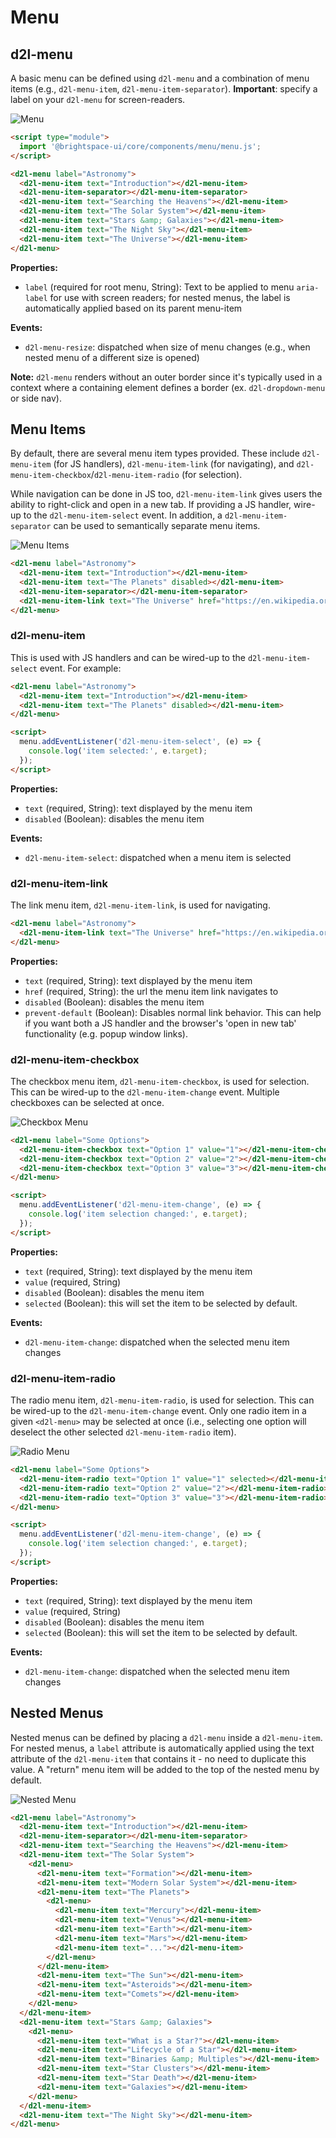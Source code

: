 # Menu

## d2l-menu

A basic menu can be defined using `d2l-menu` and a combination of menu items (e.g., `d2l-menu-item`, `d2l-menu-item-separator`).  **Important**: specify a label on your `d2l-menu` for screen-readers.

![Menu](./screenshots/menu.png?raw=true)

```html
<script type="module">
  import '@brightspace-ui/core/components/menu/menu.js';
</script>

<d2l-menu label="Astronomy">
  <d2l-menu-item text="Introduction"></d2l-menu-item>
  <d2l-menu-item-separator></d2l-menu-item-separator>
  <d2l-menu-item text="Searching the Heavens"></d2l-menu-item>
  <d2l-menu-item text="The Solar System"></d2l-menu-item>
  <d2l-menu-item text="Stars &amp; Galaxies"></d2l-menu-item>
  <d2l-menu-item text="The Night Sky"></d2l-menu-item>
  <d2l-menu-item text="The Universe"></d2l-menu-item>
</d2l-menu>
```

**Properties:**

* `label` (required for root menu, String): Text to be applied to menu `aria-label` for use with screen readers; for nested menus, the label is automatically applied based on its parent menu-item

**Events:**

* `d2l-menu-resize`: dispatched when size of menu changes (e.g., when nested menu of a different size is opened)

**Note:** `d2l-menu` renders without an outer border since it's typically used in a context where a containing element defines a border (ex. `d2l-dropdown-menu` or side nav).

## Menu Items

By default, there are several menu item types provided. These include `d2l-menu-item` (for JS handlers), `d2l-menu-item-link` (for navigating), and `d2l-menu-item-checkbox`/`d2l-menu-item-radio` (for selection).

While navigation can be done in JS too, `d2l-menu-item-link` gives users the ability to right-click and open in a new tab.  If providing a JS handler, wire-up to the `d2l-menu-item-select` event.  In addition, a `d2l-menu-item-separator` can be used to semantically separate menu items.

![Menu Items](./screenshots/menu-items.png?raw=true)

```html
<d2l-menu label="Astronomy">
  <d2l-menu-item text="Introduction"></d2l-menu-item>
  <d2l-menu-item text="The Planets" disabled></d2l-menu-item>
  <d2l-menu-item-separator></d2l-menu-item-separator>
  <d2l-menu-item-link text="The Universe" href="https://en.wikipedia.org/wiki/Universe"></d2l-menu-item-link>
</d2l-menu>
```

### d2l-menu-item

This is used with JS handlers and can be wired-up to the `d2l-menu-item-select` event. For example:

```html
<d2l-menu label="Astronomy">
  <d2l-menu-item text="Introduction"></d2l-menu-item>
  <d2l-menu-item text="The Planets" disabled></d2l-menu-item>
</d2l-menu>

<script>
  menu.addEventListener('d2l-menu-item-select', (e) => {
    console.log('item selected:', e.target);
  });
</script>
```

**Properties:**

* `text` (required, String): text displayed by the menu item
* `disabled` (Boolean): disables the menu item

**Events:**

* `d2l-menu-item-select`: dispatched when a menu item is selected

### d2l-menu-item-link

The link menu item, `d2l-menu-item-link`, is used for navigating.

```html
<d2l-menu label="Astronomy">
  <d2l-menu-item-link text="The Universe" href="https://en.wikipedia.org/wiki/Universe"></d2l-menu-item-link>
</d2l-menu>
```

**Properties:**

* `text` (required, String): text displayed by the menu item
* `href` (required, String): the url the menu item link navigates to
* `disabled` (Boolean): disables the menu item
* `prevent-default` (Boolean): Disables normal link behavior.  This can help if you want both a JS handler and the browser's 'open in new tab' functionality (e.g. popup window links).

### d2l-menu-item-checkbox

The checkbox menu item, `d2l-menu-item-checkbox`, is used for selection. This can be wired-up to the `d2l-menu-item-change` event. Multiple checkboxes can be selected at once.

![Checkbox Menu](./screenshots/checkbox-menu.png?raw=true)

```html
<d2l-menu label="Some Options">
  <d2l-menu-item-checkbox text="Option 1" value="1"></d2l-menu-item-checkbox>
  <d2l-menu-item-checkbox text="Option 2" value="2"></d2l-menu-item-checkbox>
  <d2l-menu-item-checkbox text="Option 3" value="3"></d2l-menu-item-checkbox>
</d2l-menu>

<script>
  menu.addEventListener('d2l-menu-item-change', (e) => {
    console.log('item selection changed:', e.target);
  });
</script>
```

**Properties:**

* `text` (required, String): text displayed by the menu item
* `value` (required, String)
* `disabled` (Boolean): disables the menu item
* `selected` (Boolean): this will set the item to be selected by default.

**Events:**

* `d2l-menu-item-change`: dispatched when the selected menu item changes

### d2l-menu-item-radio

The radio menu item, `d2l-menu-item-radio`, is used for selection. This can be wired-up to the `d2l-menu-item-change` event. Only one radio item in a given `<d2l-menu>` may be selected at once (i.e., selecting one option will deselect the other selected `d2l-menu-item-radio` item).

![Radio Menu](./screenshots/radio-menu.png?raw=true)

```html
<d2l-menu label="Some Options">
  <d2l-menu-item-radio text="Option 1" value="1" selected></d2l-menu-item-radio>
  <d2l-menu-item-radio text="Option 2" value="2"></d2l-menu-item-radio>
  <d2l-menu-item-radio text="Option 3" value="3"></d2l-menu-item-radio>
</d2l-menu>

<script>
  menu.addEventListener('d2l-menu-item-change', (e) => {
    console.log('item selection changed:', e.target);
  });
</script>
```

**Properties:**

* `text` (required, String): text displayed by the menu item
* `value` (required, String)
* `disabled` (Boolean): disables the menu item
* `selected` (Boolean): this will set the item to be selected by default.

**Events:**

* `d2l-menu-item-change`: dispatched when the selected menu item changes

## Nested Menus

Nested menus can be defined by placing a `d2l-menu` inside a `d2l-menu-item`.  For nested menus, a `label` attribute is automatically applied using the text attribute of the `d2l-menu-item` that contains it - no need to duplicate this value.  A "return" menu item will be added to the top of the nested menu by default.

![Nested Menu](./screenshots/nested-menu.png?raw=true)

```html
<d2l-menu label="Astronomy">
  <d2l-menu-item text="Introduction"></d2l-menu-item>
  <d2l-menu-item-separator></d2l-menu-item-separator>
  <d2l-menu-item text="Searching the Heavens"></d2l-menu-item>
  <d2l-menu-item text="The Solar System">
    <d2l-menu>
      <d2l-menu-item text="Formation"></d2l-menu-item>
      <d2l-menu-item text="Modern Solar System"></d2l-menu-item>
      <d2l-menu-item text="The Planets">
        <d2l-menu>
          <d2l-menu-item text="Mercury"></d2l-menu-item>
          <d2l-menu-item text="Venus"></d2l-menu-item>
          <d2l-menu-item text="Earth"></d2l-menu-item>
          <d2l-menu-item text="Mars"></d2l-menu-item>
          <d2l-menu-item text="..."></d2l-menu-item>
        </d2l-menu>
      </d2l-menu-item>
      <d2l-menu-item text="The Sun"></d2l-menu-item>
      <d2l-menu-item text="Asteroids"></d2l-menu-item>
      <d2l-menu-item text="Comets"></d2l-menu-item>
    </d2l-menu>
  </d2l-menu-item>
  <d2l-menu-item text="Stars &amp; Galaxies">
    <d2l-menu>
      <d2l-menu-item text="What is a Star?"></d2l-menu-item>
      <d2l-menu-item text="Lifecycle of a Star"></d2l-menu-item>
      <d2l-menu-item text="Binaries &amp; Multiples"></d2l-menu-item>
      <d2l-menu-item text="Star Clusters"></d2l-menu-item>
      <d2l-menu-item text="Star Death"></d2l-menu-item>
      <d2l-menu-item text="Galaxies"></d2l-menu-item>
    </d2l-menu>
  </d2l-menu-item>
  <d2l-menu-item text="The Night Sky"></d2l-menu-item>
</d2l-menu>
```
